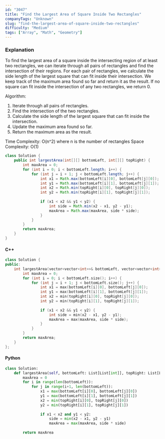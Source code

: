 ```yaml
---
id: "3047"
title: "Find the Largest Area of Square Inside Two Rectangles"
companyTags: "Unknown"
slug: "find-the-largest-area-of-square-inside-two-rectangles"
difficulty: "Medium"
tags: ["Array", "Math", "Geometry"]
---
```


### Explanation
To find the largest area of a square inside the intersecting region of at least two rectangles, we can iterate through all pairs of rectangles and find the intersection of their regions. For each pair of rectangles, we calculate the side length of the largest square that can fit inside their intersection. We keep track of the maximum area found so far and return it as the result. If no square can fit inside the intersection of any two rectangles, we return 0.

Algorithm:
1. Iterate through all pairs of rectangles.
2. Find the intersection of the two rectangles.
3. Calculate the side length of the largest square that can fit inside the intersection.
4. Update the maximum area found so far.
5. Return the maximum area as the result.

Time Complexity: O(n^2) where n is the number of rectangles
Space Complexity: O(1)

```java
class Solution {
    public int largestArea(int[][] bottomLeft, int[][] topRight) {
        int maxArea = 0;
        for (int i = 0; i < bottomLeft.length; i++) {
            for (int j = i + 1; j < bottomLeft.length; j++) {
                int x1 = Math.max(bottomLeft[i][0], bottomLeft[j][0]);
                int y1 = Math.max(bottomLeft[i][1], bottomLeft[j][1]);
                int x2 = Math.min(topRight[i][0], topRight[j][0]);
                int y2 = Math.min(topRight[i][1], topRight[j][1]);
                
                if (x1 < x2 && y1 < y2) {
                    int side = Math.min(x2 - x1, y2 - y1);
                    maxArea = Math.max(maxArea, side * side);
                }
            }
        }
        return maxArea;
    }
}
```

#### C++
```cpp
class Solution {
public:
    int largestArea(vector<vector<int>>& bottomLeft, vector<vector<int>>& topRight) {
        int maxArea = 0;
        for (int i = 0; i < bottomLeft.size(); i++) {
            for (int j = i + 1; j < bottomLeft.size(); j++) {
                int x1 = max(bottomLeft[i][0], bottomLeft[j][0]);
                int y1 = max(bottomLeft[i][1], bottomLeft[j][1]);
                int x2 = min(topRight[i][0], topRight[j][0]);
                int y2 = min(topRight[i][1], topRight[j][1]);
                
                if (x1 < x2 && y1 < y2) {
                    int side = min(x2 - x1, y2 - y1);
                    maxArea = max(maxArea, side * side);
                }
            }
        }
        return maxArea;
    }
};
```

#### Python
```python
class Solution:
    def largestArea(self, bottomLeft: List[List[int]], topRight: List[List[int]]) -> int:
        maxArea = 0
        for i in range(len(bottomLeft)):
            for j in range(i+1, len(bottomLeft)):
                x1 = max(bottomLeft[i][0], bottomLeft[j][0])
                y1 = max(bottomLeft[i][1], bottomLeft[j][1])
                x2 = min(topRight[i][0], topRight[j][0])
                y2 = min(topRight[i][1], topRight[j][1])
                
                if x1 < x2 and y1 < y2:
                    side = min(x2 - x1, y2 - y1)
                    maxArea = max(maxArea, side * side)
        
        return maxArea
```